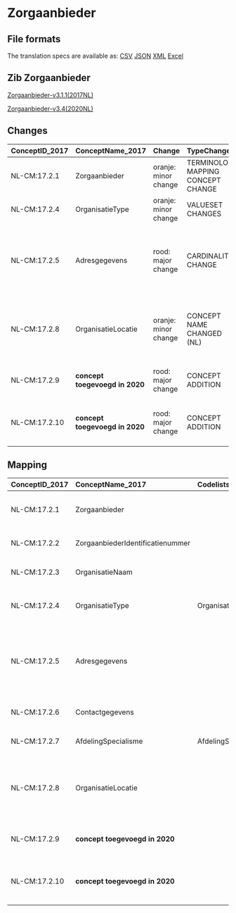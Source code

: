 # Zorgaanbieder
## File formats

The translation specs are available as: 
[CSV](../csv/Zorgaanbieder.csv) [JSON](../json/Zorgaanbieder.json) [XML](../xml/Zorgaanbieder.xml) [Excel](../excel/Zorgaanbieder.xlsx)



## Zib Zorgaanbieder

[Zorgaanbieder-v3.1.1(2017NL)](https://zibs.nl/wiki/Zorgaanbieder-v3.1.1(2017NL))

[Zorgaanbieder-v3.4(2020NL)](https://zibs.nl/wiki/Zorgaanbieder-v3.4(2020NL))









## Changes

| ConceptID_2017   | ConceptName_2017               | Change               | TypeChange                         | Impact_heen   | TRANSLATIE_spec_heen                                     | Impact_terug   | TRANSLATIE_spec_terug                                                                                             | Omschrijving                                                                                                       |
|:-----------------|:-------------------------------|:---------------------|:-----------------------------------|:--------------|:---------------------------------------------------------|:---------------|:------------------------------------------------------------------------------------------------------------------|:-------------------------------------------------------------------------------------------------------------------|
| NL-CM:17.2.1     | Zorgaanbieder                  | oranje: minor change | TERMINOLOGY MAPPING CONCEPT CHANGE | Medium        | SCT DefintionCode  [blank] -> [257622000 Zorginstelling] | Medium         | SCT DefintionCode  [257622000 Zorginstelling] -> [blank]                                                          | SNOMED CT DefintionCode concept aangepast                                                                          |
| NL-CM:17.2.4     | OrganisatieType                | oranje: minor change | VALUESET CHANGES                   | Low           | valuesets 2017 -> valueset 2020 regel                    | Medium         | valuesets 2017 <- valueset 2020 regel                                                                             | Toevoegingen aan codeijst                                                                                          |
| NL-CM:17.2.5     | Adresgegevens                  | rood: major change   | CARDINALITY CHANGE                 | Low           | ZERO-TO-ONE TO ZERO-TO-MANY                              | High           | ZERO-TO-MANY TO ZERO-TO-ONE                                                                                       | Cardinaliteit adresgegevens in de zib's Zorgverlener, Zorgaanbieder en Contactpersoon verruimt van 0..1 naar 0..*  |
| NL-CM:17.2.8     | OrganisatieLocatie             | oranje: minor change | CONCEPT NAME CHANGED (NL)          | Medium        |                                                          | Medium         |                                                                                                                   | OrganisatieLocatie is hernoemd naar LocatieNaam. OrganisatieLocatie is in 2020 een NIEUWE container (NL-CM:17.2.9) |
| NL-CM:17.2.9     | **concept toegevoegd in 2020** | rood: major change   | CONCEPT ADDITION                   | Low           |                                                          | High           |                                                                                                                   | nieuwe container voor elementen LocatieNaam en LocatieNummer                                                       |
| NL-CM:17.2.10    | **concept toegevoegd in 2020** | rood: major change   | CONCEPT ADDITION                   | Low           |                                                          | High           | IF [blank]source->target ELSE [toon en stuur de inhoud van dit data item als vrije tekst naar een 2017 ontvanger] | Nieuw element LocatieNummer                                                                                        |

## Mapping

| ConceptID_2017   | ConceptName_2017                 | Codelists_2017               | Change                  | ConceptID_2020   | ConceptName_2020                 | Codelists_2020               | Bits               | Omschrijving                                                                                                       | TypeChange                         | Impact_heen   | TRANSLATIE_spec_heen                                     | Impact_terug   | TRANSLATIE_spec_terug                                                                                             |
|:-----------------|:---------------------------------|:-----------------------------|:------------------------|:-----------------|:---------------------------------|:-----------------------------|:-------------------|:-------------------------------------------------------------------------------------------------------------------|:-----------------------------------|:--------------|:---------------------------------------------------------|:---------------|:------------------------------------------------------------------------------------------------------------------|
| NL-CM:17.2.1     | Zorgaanbieder                    |                              | oranje: minor change    | NL-CM:17.2.1     | Zorgaanbieder                    |                              | ZIB-1189           | SNOMED CT DefintionCode concept aangepast                                                                          | TERMINOLOGY MAPPING CONCEPT CHANGE | Medium        | SCT DefintionCode  [blank] -> [257622000 Zorginstelling] | Medium         | SCT DefintionCode  [257622000 Zorginstelling] -> [blank]                                                          |
| NL-CM:17.2.2     | ZorgaanbiederIdentificatienummer |                              | groen: geen wijzigingen | NL-CM:17.2.2     | ZorgaanbiederIdentificatienummer |                              |                    |                                                                                                                    | NO CHANGE                          |               |                                                          |                |                                                                                                                   |
| NL-CM:17.2.3     | OrganisatieNaam                  |                              | groen: geen wijzigingen | NL-CM:17.2.3     | OrganisatieNaam                  |                              |                    |                                                                                                                    | NO CHANGE                          |               |                                                          |                |                                                                                                                   |
| NL-CM:17.2.4     | OrganisatieType                  | OrganisatieTypeCodelijst     | oranje: minor change    | NL-CM:17.2.4     | OrganisatieType                  | OrganisatieTypeCodelijst     | ZIB-678 ; ZIB-1171 | Toevoegingen aan codeijst                                                                                          | VALUESET CHANGES                   | Low           | valuesets 2017 -> valueset 2020 regel                    | Medium         | valuesets 2017 <- valueset 2020 regel                                                                             |
| NL-CM:17.2.5     | Adresgegevens                    |                              | rood: major change      | NL-CM:17.2.5     | Adresgegevens                    |                              | ZIB-960            | Cardinaliteit adresgegevens in de zib's Zorgverlener, Zorgaanbieder en Contactpersoon verruimt van 0..1 naar 0..*  | CARDINALITY CHANGE                 | Low           | ZERO-TO-ONE TO ZERO-TO-MANY                              | High           | ZERO-TO-MANY TO ZERO-TO-ONE                                                                                       |
| NL-CM:17.2.6     | Contactgegevens                  |                              | groen: geen wijzigingen | NL-CM:17.2.6     | Contactgegevens                  |                              |                    |                                                                                                                    | NO CHANGE                          |               |                                                          |                |                                                                                                                   |
| NL-CM:17.2.7     | AfdelingSpecialisme              | AfdelingSpecialismeCodelijst | groen: geen wijzigingen | NL-CM:17.2.7     | AfdelingSpecialisme              | AfdelingSpecialismeCodelijst |                    |                                                                                                                    | NO CHANGE                          |               |                                                          |                |                                                                                                                   |
| NL-CM:17.2.8     | OrganisatieLocatie               |                              | oranje: minor change    | NL-CM:17.2.8     | LocatieNaam                      |                              | ZIB-894            | OrganisatieLocatie is hernoemd naar LocatieNaam. OrganisatieLocatie is in 2020 een NIEUWE container (NL-CM:17.2.9) | CONCEPT NAME CHANGED (NL)          | Medium        |                                                          | Medium         |                                                                                                                   |
| NL-CM:17.2.9     | **concept toegevoegd in 2020**   |                              | rood: major change      | NL-CM:17.2.9     | OrganisatieLocatie               |                              | ZIB-894            | nieuwe container voor elementen LocatieNaam en LocatieNummer                                                       | CONCEPT ADDITION                   | Low           |                                                          | High           |                                                                                                                   |
| NL-CM:17.2.10    | **concept toegevoegd in 2020**   |                              | rood: major change      | NL-CM:17.2.10    | LocatieNummer                    |                              | ZIB-894            | Nieuw element LocatieNummer                                                                                        | CONCEPT ADDITION                   | Low           |                                                          | High           | IF [blank]source->target ELSE [toon en stuur de inhoud van dit data item als vrije tekst naar een 2017 ontvanger] |

